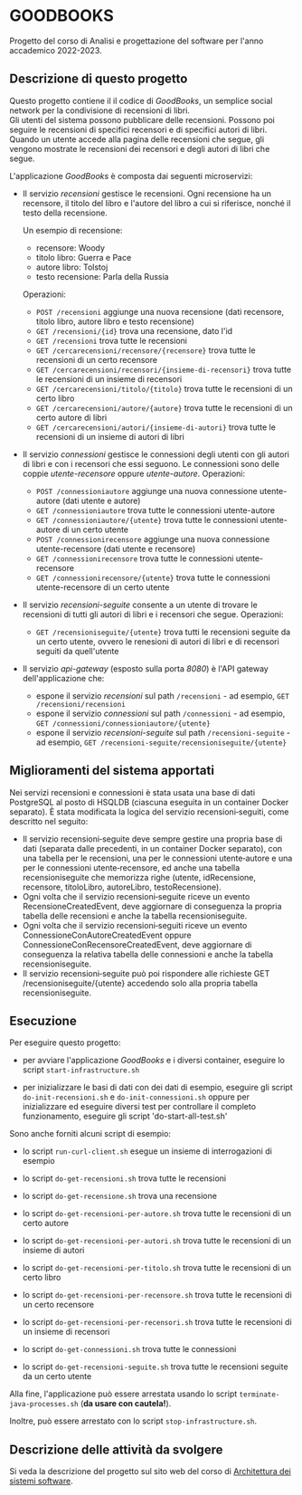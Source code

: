 # GOODBOOKS

Progetto del corso di Analisi e progettazione del software per l'anno accademico 2022-2023. 


## Descrizione di questo progetto 

Questo progetto contiene il il codice di *GoodBooks*, 
un semplice social network per la condivisione di recensioni di libri.  
Gli utenti del sistema possono pubblicare delle recensioni. 
Possono poi seguire le recensioni di specifici recensori e di specifici autori di libri.  
Quando un utente accede alla pagina delle recensioni che segue, gli vengono mostrate le recensioni dei recensori e degli autori di libri che segue. 

L'applicazione *GoodBooks* è composta dai seguenti microservizi: 

* Il servizio *recensioni* gestisce le recensioni. 
  Ogni recensione ha un recensore, il titolo del libro e l'autore del libro a cui si riferisce, nonché il testo della recensione. 
  
  Un esempio di recensione: 
  * recensore: Woody
  * titolo libro: Guerra e Pace 
  * autore libro: Tolstoj
  * testo recensione: Parla della Russia
  
  Operazioni: 
  * `POST /recensioni` aggiunge una nuova recensione (dati recensore, titolo libro, autore libro e testo recensione)
  * `GET /recensioni/{id}` trova una recensione, dato l'id 
  * `GET /recensioni` trova tutte le recensioni
  * `GET /cercarecensioni/recensore/{recensore}` trova tutte le recensioni di un certo recensore
  * `GET /cercarecensioni/recensori/{insieme-di-recensori}` trova tutte le recensioni di un insieme di recensori 
  * `GET /cercarecensioni/titolo/{titolo}` trova tutte le recensioni di un certo libro
  * `GET /cercarecensioni/autore/{autore}` trova tutte le recensioni di un certo autore di libri
  * `GET /cercarecensioni/autori/{insieme-di-autori}` trova tutte le recensioni di un insieme di autori di libri 
  
* Il servizio *connessioni* gestisce le connessioni degli utenti con gli autori di libri e con i recensori che essi seguono. 
  Le connessioni sono delle coppie *utente-recensore* oppure *utente-autore*. 
  Operazioni: 
  * `POST /connessioniautore` aggiunge una nuova connessione utente-autore (dati utente e autore)
  * `GET /connessioniautore` trova tutte le connessioni utente-autore
  * `GET /connessioniautore/{utente}` trova tutte le connessioni utente-autore di un certo utente
  * `POST /connessionirecensore` aggiunge una nuova connessione utente-recensore (dati utente e recensore)
  * `GET /connessionirecensore` trova tutte le connessioni utente-recensore
  * `GET /connessionirecensore/{utente}` trova tutte le connessioni utente-recensore di un certo utente

* Il servizio *recensioni-seguite* consente a un utente di trovare le recensioni di tutti gli autori di libri e i recensori che segue. 
  Operazioni: 
  * `GET /recensioniseguite/{utente}` trova tutti le recensioni seguite da un certo utente, ovvero le renesioni di autori di libri e di recensori seguiti da quell'utente
  
* Il servizio *api-gateway* (esposto sulla porta *8080*) è l'API gateway dell'applicazione che: 
  * espone il servizio *recensioni* sul path `/recensioni` - ad esempio, `GET /recensioni/recensioni`
  * espone il servizio *connessioni* sul path `/connessioni` - ad esempio, `GET /connessioni/connessioniautore/{utente}`
  * espone il servizio *recensioni-seguite* sul path `/recensioni-seguite` - ad esempio, `GET /recensioni-seguite/recensioniseguite/{utente}`


## Miglioramenti del sistema apportati
Nei servizi recensioni e connessioni è stata usata una base di dati PostgreSQL al posto di HSQLDB (ciascuna eseguita in un container Docker separato).
È stata modificata la logica del servizio recensioni‐seguiti, come descritto nel seguito:
* Il servizio recensioni‐seguite deve sempre gestire una propria base di dati (separata dalle 
precedenti, in un container Docker separato), con una tabella per le recensioni, una per le 
connessioni utente‐autore e una per le connessioni utente‐recensore, ed anche una tabella 
recensioniseguite che memorizza righe (utente, idRecensione, recensore, titoloLibro, 
autoreLibro, testoRecensione).  
* Ogni volta che il servizio recensioni‐seguite riceve un evento RecensioneCreatedEvent, deve 
aggiornare di conseguenza la propria tabella delle recensioni e anche la tabella 
recensioniseguite.  
* Ogni volta che il servizio recensioni‐seguiti riceve un evento 
ConnessioneConAutoreCreatedEvent oppure ConnessioneConRecensoreCreatedEvent, deve 
aggiornare di conseguenza la relativa tabella delle connessioni e anche la tabella 
recensioniseguite.  
* Il servizio recensioni‐seguite può poi rispondere alle richieste GET 
/recensioniseguite/{utente} accedendo solo alla propria tabella recensioniseguite.  

## Esecuzione 

Per eseguire questo progetto: 

* per avviare l'applicazione *GoodBooks* e i diversi container, eseguire lo script `start-infrastructure.sh` 

* per inizializzare le basi di dati con dei dati di esempio, eseguire gli script `do-init-recensioni.sh` e `do-init-connessioni.sh`
  oppure per inizializzare ed eseguire diversi test per controllare il completo funzionamento, eseguire gli script 'do-start-all-test.sh' 


Sono anche forniti alcuni script di esempio: 

* lo script `run-curl-client.sh` esegue un insieme di interrogazioni di esempio 

* lo script `do-get-recensioni.sh` trova tutte le recensioni 

* lo script `do-get-recensione.sh` trova una recensione 

* lo script `do-get-recensioni-per-autore.sh` trova tutte le recensioni di un certo autore 

* lo script `do-get-recensioni-per-autori.sh` trova tutte le recensioni di un insieme di autori  

* lo script `do-get-recensioni-per-titolo.sh` trova tutte le recensioni di un certo libro

* lo script `do-get-recensioni-per-recensore.sh` trova tutte le recensioni di un certo recensore 

* lo script `do-get-recensioni-per-recensori.sh` trova tutte le recensioni di un insieme di recensori  

* lo script `do-get-connessioni.sh` trova tutte le connessioni 

* lo script `do-get-recensioni-seguite.sh` trova tutte le recensioni seguite da un certo utente 

Alla fine, l'applicazione può essere arrestata usando lo script `terminate-java-processes.sh` (**da usare con cautela!**). 

Inoltre,  può essere arrestato con lo script `stop-infrastructure.sh`. 


## Descrizione delle attività da svolgere 

Si veda la descrizione del progetto sul sito web del corso di [Architettura dei sistemi software](http://cabibbo.dia.uniroma3.it/asw/).
